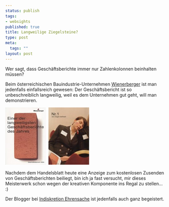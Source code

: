 ```yaml
--- 
status: publish
tags: 
- websights
published: true
title: Langweilige Ziegelsteine?
type: post
meta: 
  tags: ""
layout: post
---
```

Wer sagt, dass Geschäftsberichte immer nur Zahlenkolonnen beinhalten müssen?

Beim österreichischen Bauindustrie-Unternehmen <a href="http://www.wienerberger.de/">Wienerberger</a> ist man jedenfalls einfallsreich gewesen: Der Geschäftsbericht ist so unbeschreiblich langweilig, weil es dem Unternehmen gut geht, will man demonstrieren.

<img src='/media/wp/050502wienerberger1.jpg' alt='Wienerberger Gesch&Atilde;&curren;ftsbericht; Quelle: indiskretion ehrensache' />&nbsp;&nbsp;<img src='/media/wp/050502wienerberger2.jpg' alt='Wienerberger Gesch&Atilde;&curren;ftsbericht; Quelle: indiskretion ehrensache' />

Nachdem dem Handelsblatt heute eine Anzeige zum kostenlosen Zusenden von Geschäftsberichten beiliegt, bin ich ja fast versucht, mir dieses Meisterwerk schon wegen der kreativen Komponente ins Regal zu stellen... :)

Der Blogger bei <a href="http://blog.handelsblatt.de/indiskretion/eintrag.php?id=154">Indiskretion Ehrensache</a> ist jedenfalls auch ganz begeistert.
